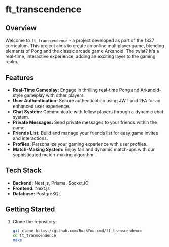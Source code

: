 # ft_transcendence

## Overview

Welcome to `ft_transcendence` - a project developed as part of the 1337 curriculum. This project aims to create an online multiplayer game, blending elements of Pong and the classic arcade game Arkanoid. The twist? It's a real-time, interactive experience, adding an exciting layer to the gaming realm.

## Features

- **Real-Time Gameplay:** Engage in thrilling real-time Pong and Arkanoid-style gameplay with other players.
- **User Authentication:** Secure authentication using JWT and 2FA for an enhanced user experience.
- **Chat System:** Communicate with fellow players through a dynamic chat system.
- **Private Messages:** Send private messages to your friends within the game.
- **Friends List:** Build and manage your friends list for easy game invites and interactions.
- **Profiles:** Personalize your gaming experience with user profiles.
- **Match-Making System:** Enjoy fair and dynamic match-ups with our sophisticated match-making algorithm.

## Tech Stack

- **Backend:** Nest.js, Prisma, Socket.IO
- **Frontend:** Next.js
- **Database:** PostgreSQL

## Getting Started

1. Clone the repository:
   ```bash
   git clone https://github.com/RockYou-cmd/ft_transcendence
   cd ft_transcendence
   make
